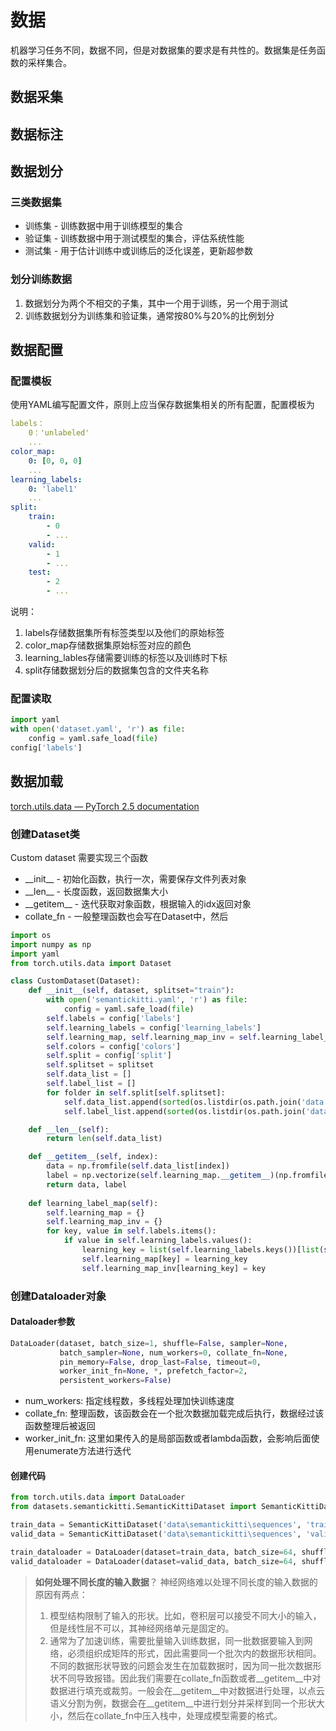 # 数据
机器学习任务不同，数据不同，但是对数据集的要求是有共性的。数据集是任务函数的采样集合。
## 数据采集

## 数据标注

## 数据划分
### 三类数据集
- 训练集 - 训练数据中用于训练模型的集合
- 验证集 - 训练数据中用于测试模型的集合，评估系统性能
- 测试集 - 用于估计训练中或训练后的泛化误差，更新超参数
### 划分训练数据
1. 数据划分为两个不相交的子集，其中一个用于训练，另一个用于测试
2. 训练数据划分为训练集和验证集，通常按80%与20%的比例划分
## 数据配置
### 配置模板
使用YAML编写配置文件，原则上应当保存数据集相关的所有配置，配置模板为
```yaml
labels：
	0：'unlabeled'
	...
color_map:
	0: [0, 0, 0]
	...
learning_labels:
	0: 'label1'
	...
split:
	train:
		- 0
		- ...
	valid:
		- 1
		- ...
	test:
		- 2
		- ...
```
说明：
1. labels存储数据集所有标签类型以及他们的原始标签
2. color_map存储数据集原始标签对应的颜色
3. learning_lables存储需要训练的标签以及训练时下标
4. split存储数据划分后的数据集包含的文件夹名称
### 配置读取
```python
import yaml
with open('dataset.yaml', 'r') as file:
    config = yaml.safe_load(file)
config['labels']
```
## 数据加载
[torch.utils.data — PyTorch 2.5 documentation](https://pytorch.org/docs/stable/data.html)
### 创建Dataset类
Custom dataset 需要实现三个函数
- \_\_init\_\_ - 初始化函数，执行一次，需要保存文件列表对象
- \_\_len\_\_ - 长度函数，返回数据集大小
- \_\_getitem\_\_ - 迭代获取对象函数，根据输入的idx返回对象
- collate_fn - 一般整理函数也会写在Dataset中，然后
```python
import os
import numpy as np
import yaml
from torch.utils.data import Dataset

class CustomDataset(Dataset):
    def __init__(self, dataset, splitset="train"):
        with open('semantickitti.yaml', 'r') as file:
            config = yaml.safe_load(file)
        self.labels = config['labels']
        self.learning_labels = config['learning_labels']
        self.learning_map, self.learning_map_inv = self.learning_label_map()
        self.colors = config['colors']
        self.split = config['split']
        self.splitset = splitset
        self.data_list = []
        self.label_list = []
        for folder in self.split[self.splitset]:
            self.data_list.append(sorted(os.listdir(os.path.join('data', dataset, 'sequences', folder, 'velodyne'))))
            self.label_list.append(sorted(os.listdir(os.path.join('data', dataset, 'sequences', folder, 'labels'))))

    def __len__(self):
        return len(self.data_list)

    def __getitem__(self, index):
        data = np.fromfile(self.data_list[index])
        label = np.vectorize(self.learning_map.__getitem__)(np.fromfile(self.label_list[index]))
        return data, label
        
    def learning_label_map(self):
        self.learning_map = {}
        self.learning_map_inv = {}
        for key, value in self.labels.items():
            if value in self.learning_labels.values():
                learning_key = list(self.learning_labels.keys())[list(self.learning_labels.values()).index(value)]
                self.learning_map[key] = learning_key
                self.learning_map_inv[learning_key] = key
```
### 创建Dataloader对象
#### Dataloader参数
```python
DataLoader(dataset, batch_size=1, shuffle=False, sampler=None,
           batch_sampler=None, num_workers=0, collate_fn=None,
           pin_memory=False, drop_last=False, timeout=0,
           worker_init_fn=None, *, prefetch_factor=2,
           persistent_workers=False)
```
- num_workers: 指定线程数，多线程处理加快训练速度
- collate_fn: 整理函数，该函数会在一个批次数据加载完成后执行，数据经过该函数整理后被返回
- worker_init_fn: 这里如果传入的是局部函数或者lambda函数，会影响后面使用enumerate方法进行迭代
#### 创建代码
```python
from torch.utils.data import DataLoader
from datasets.semantickitti.SemanticKittiDataset import SemanticKittiDataset

train_data = SemanticKittiDataset('data\semantickitti\sequences', 'train')
valid_data = SemanticKittiDataset('data\semantickitti\sequences', 'valid')

train_dataloader = DataLoader(dataset=train_data, batch_size=64, shuffle=True, num_workers = 4)
valid_dataloader = DataLoader(dataset=valid_data, batch_size=64, shuffle=False, num_workers = 4)
```

>**如何处理不同长度的输入数据**？
>神经网络难以处理不同长度的输入数据的原因有两点：
>1. 模型结构限制了输入的形状。比如，卷积层可以接受不同大小的输入，但是线性层不可以，其神经网络单元是固定的。
>2. 通常为了加速训练，需要批量输入训练数据，同一批数据要输入到网络，必须组织成矩阵的形式，因此需要同一个批次内的数据形状相同。
>不同的数据形状导致的问题会发生在加载数据时，因为同一批次数据形状不同导致报错。因此我们需要在collate_fn函数或者__getitem__中对数据进行填充或裁剪。一般会在__getitem__中对数据进行处理，以点云语义分割为例，数据会在__getitem__中进行划分并采样到同一个形状大小，然后在collate_fn中压入栈中，处理成模型需要的格式。
